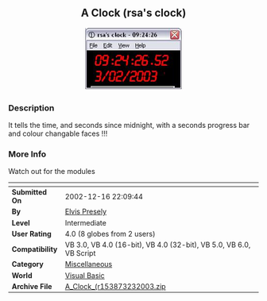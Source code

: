 ﻿<div align="center">

## A Clock \(rsa's clock\)

<img src="PIC200323532307937.JPG">
</div>

### Description

It tells the time, and seconds since midnight, with a seconds progress bar and colour changable faces !!!
 
### More Info
 
Watch out for the modules


<span>             |<span>
---                |---
**Submitted On**   |2002-12-16 22:09:44
**By**             |[Elvis Presely](https://github.com/Planet-Source-Code/PSCIndex/blob/master/ByAuthor/elvis-presely.md)
**Level**          |Intermediate
**User Rating**    |4.0 (8 globes from 2 users)
**Compatibility**  |VB 3\.0, VB 4\.0 \(16\-bit\), VB 4\.0 \(32\-bit\), VB 5\.0, VB 6\.0, VB Script
**Category**       |[Miscellaneous](https://github.com/Planet-Source-Code/PSCIndex/blob/master/ByCategory/miscellaneous__1-1.md)
**World**          |[Visual Basic](https://github.com/Planet-Source-Code/PSCIndex/blob/master/ByWorld/visual-basic.md)
**Archive File**   |[A\_Clock\_\(r153873232003\.zip](https://github.com/Planet-Source-Code/elvis-presely-a-clock-rsa-s-clock__1-42919/archive/master.zip)








